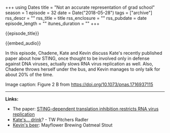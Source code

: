 +++
using Dates
title = "Not an accurate representation of grad school"
season = 1
episode = 32
date = Date("2018-05-28")
tags = ["archive"]
rss_descr = ""
rss_title = title
rss_enclosure = ""
rss_pubdate = date
episode_length = ""
itunes_duration = ""
+++

{{episode_title}}

{{embed_audio}}

In this episode, Chadene, Kate and Kevin discuss Kate's recently published paper about how STING, once thought to be involved only in defense against DNA viruses, actually slows RNA virus replication as well. Also, Chadene throws herself under the bus, and Kevin manages to only talk for about 20% of the time.

Image caption: Figure 2 B from <https://doi.org/10.1073/pnas.1716937115>

---

**Links:**

- The paper: [STING-dependent translation inhibition restricts RNA virus replication](https://doi.org/10.1073/pnas.1716937115)
- [Kate's... drink](https://www.twpitchers.com/#radler-section)? - TW Pitchers Radler
- [Kevin's beer](http://www.brewerydb.com/beer/Mg0Q7W): Mayflower Brewing Oatmeal Stout

